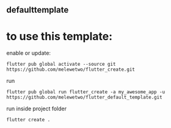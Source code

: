 ## defaulttemplate

# to use this template:

enable or update:
```
flutter pub global activate --source git https://github.com/melewetwo/flutter_create.git
```

run
```
flutter pub global run flutter_create -a my_awesome_app -u https://github.com/melewetwo/flutter_default_template.git
```

run inside project folder

```
flutter create .
